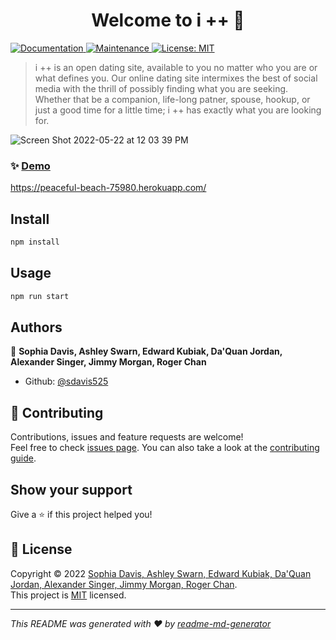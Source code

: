 <h1 align="center">Welcome to i ++ 👋</h1>
<p>
  <a href="www.github.com/sdavis525/I-" target="_blank">
    <img alt="Documentation" src="https://img.shields.io/badge/documentation-yes-brightgreen.svg" />
  </a>
  <a href="https://github.com/sdavis525/I-/graphs/commit-activity" target="_blank">
    <img alt="Maintenance" src="https://img.shields.io/badge/Maintained%3F-yes-green.svg" />
  </a>
  <a href="https://opensource.org/licenses/MIT" target="_blank">
    <img alt="License: MIT" src="https://img.shields.io/badge/License-MIT-yellow.svg" />
  </a>
</p>



> i ++ is an open dating site, available to you no matter who you are or what defines you. Our online dating site intermixes the best of social media with the thrill of possibly finding what you are seeking. Whether that be a companion, life-long patner, spouse, hookup, or just a good time for a little time; i ++ has exactly what you are looking for. 

![Screen Shot 2022-05-22 at 12 03 39 PM](https://user-images.githubusercontent.com/90393796/169704769-44f324a3-1732-4a3f-a705-4bbfd3fa226a.png)


### ✨ [Demo](&#34;www&#34;) 
https://peaceful-beach-75980.herokuapp.com/

## Install

```sh
npm install
```

## Usage

```sh
npm run start
```

## Authors

👤 **Sophia Davis, Ashley Swarn, Edward Kubiak, Da'Quan Jordan, Alexander Singer, Jimmy Morgan, Roger Chan**

* Github: [@sdavis525](https://github.com/sdavis525)

## 🤝 Contributing

Contributions, issues and feature requests are welcome!<br />Feel free to check [issues page](https://github.com/sdavis525/I-/issues). You can also take a look at the [contributing guide](https://github.com/sdavis525/I-/blob/master/CONTRIBUTING.md).

## Show your support

Give a ⭐️ if this project helped you!

## 📝 License

Copyright © 2022 [Sophia Davis, Ashley Swarn, Edward Kubiak, Da'Quan Jordan, Alexander Singer, Jimmy Morgan, Roger Chan](https://github.com/sdavis525).<br />
This project is [MIT](https://opensource.org/licenses/MIT) licensed.

***
_This README was generated with ❤️ by [readme-md-generator](https://github.com/kefranabg/readme-md-generator)_